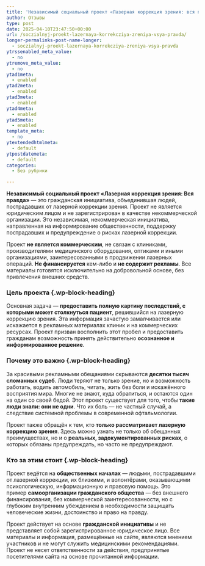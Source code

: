 ```yaml
---
title: 'Независимый социальный проект «Лазерная коррекция зрения: вся правда»'
author: Отзывы
type: post
date: 2025-04-10T23:47:50+00:00
url: /soczialnyj-proekt-lazernaya-korrekcziya-zreniya-vsya-pravda/
longer-permalinks-post-name-longer:
  - soczialnyj-proekt-lazernaya-korrekcziya-zreniya-vsya-pravda
ytrssenabled_meta_value:
  - no
ytremove_meta_value:
  - no
ytad1meta:
  - enabled
ytad2meta:
  - enabled
ytad3meta:
  - enabled
ytad4meta:
  - enabled
ytad5meta:
  - enabled
template_meta:
  - no
ytextendedhtmlmeta:
  - default
ytpostdatemeta:
  - default
categories:
  - Без рубрики

---
```

**Независимый социальный проект «Лазерная коррекция зрения: Вся правда»**&nbsp;— это гражданская инициатива, объединившая людей, пострадавших от лазерной коррекции зрения. Проект не является юридическим лицом и не зарегистрирован в качестве некоммерческой организации. Это независимая, некоммерческая инициатива, направленная на информирование общественности, поддержку пострадавших и предупреждение о рисках лазерной коррекции.

Проект&nbsp;**не является коммерческим**, не связан с клиниками, производителями медицинского оборудования, оптиками и иными организациями, заинтересованными в продвижении лазерных операций. **Не финансируется** кем-либо и&nbsp;**не содержит рекламы**. Все материалы готовятся исключительно на добровольной основе, без привлечения внешних средств.

### Цель проекта {.wp-block-heading}

Основная задача —&nbsp;**предоставить полную картину последствий, с которыми может столкнуться пациент**, решившийся на лазерную коррекцию зрения. Эта информация зачастую замалчивается или искажается в рекламных материалах клиник и на коммерческих ресурсах. Проект призван восполнить этот пробел и предоставить гражданам возможность принять действительно&nbsp;**осознанное и информированное решение**.

### Почему это важно {.wp-block-heading}

За красивыми рекламными обещаниями скрываются&nbsp;**десятки тысяч сломанных судеб**. Люди теряют не только зрение, но и возможность работать, водить автомобиль, читать, жить без боли и искажённого восприятия мира. Многие не знают, куда обратиться, и остаются один на один со своей бедой. Этот проект существует для того, чтобы&nbsp;**такие люди знали: они не одни**. Что их боль — не частный случай, а следствие системной проблемы в современной офтальмологии.

Проект также обращён к тем, кто&nbsp;**только рассматривает лазерную коррекцию зрения**. Здесь можно узнать не только об обещанных преимуществах, но и о&nbsp;**реальных, задокументированных рисках**, о которых обязаны предупреждать, но часто не предупреждают.

### Кто за этим стоит {.wp-block-heading}

Проект ведётся на&nbsp;**общественных началах**&nbsp;— людьми, пострадавшими от лазерной коррекции, их близкими, и волонтёрами, оказывающими психологическую, информационную и правовую помощь. Это пример&nbsp;**самоорганизации гражданского общества**&nbsp;— без внешнего финансирования, без коммерческой заинтересованности, но с глубоким внутренним убеждением в необходимости защищать человеческие жизни, достоинство и право на правду.

Проект действует на основе&nbsp;**гражданской инициативы**&nbsp;и не представляет собой зарегистрированное юридическое лицо. Все материалы и информация, размещённые на сайте, являются мнением участников и не могут служить медицинскими рекомендациями. Проект не несет ответственности за действия, предпринятые посетителями сайта на основе прочитанной информации.